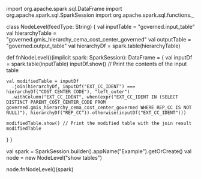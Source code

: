import org.apache.spark.sql.DataFrame
import org.apache.spark.sql.SparkSession
import org.apache.spark.sql.functions._

class NodeLevel(feedType: String) {
  val inputTable = "governed.input_table"
  val hierarchyTable = "governed.gmis_hierarchy_cema_cost_center_governed"
  val outputTable = "governed.output_table"
  val hierarchyDf = spark.table(hierarchyTable)

  def fnNodeLevel()(implicit spark: SparkSession): DataFrame = {
    val inputDf = spark.table(inputTable)
    inputDf.show() // Print the contents of the input table

    val modifiedTable = inputDf
      .join(hierarchyDf, inputDf("EXT_CC_IDENT") === hierarchyDf("COST_CENTER_CODE"), "left_outer")
      .withColumn("EXT_CC_IDENT", when(expr("EXT_CC_IDENT IN (SELECT DISTINCT PARENT_COST_CENTER_CODE FROM governed.gmis_hierarchy_cema_cost_center_governed WHERE REP_CC IS NOT NULL)"), hierarchyDf("REP_CC")).otherwise(inputDf("EXT_CC_IDENT")))

    modifiedTable.show() // Print the modified table with the join result
    modifiedTable
  }
}

val spark = SparkSession.builder().appName("Example").getOrCreate()
val node = new NodeLevel("show tables")

node.fnNodeLevel()(spark)

